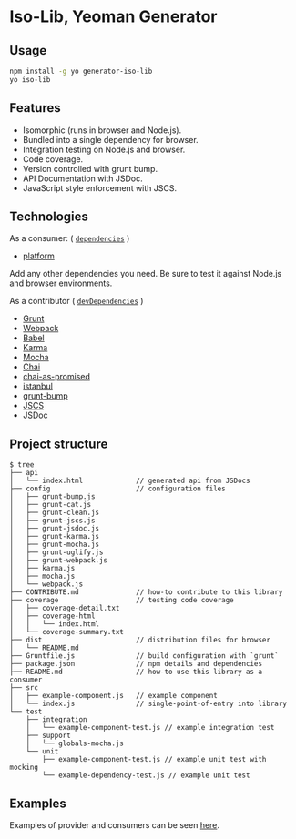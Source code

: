 
# Iso-Lib, Yeoman Generator

## Usage

```bash
npm install -g yo generator-iso-lib
yo iso-lib
```

## Features

- Isomorphic (runs in browser and Node.js).
- Bundled into a single dependency for browser.
- Integration testing on Node.js and browser.
- Code coverage.
- Version controlled with grunt bump.
- API Documentation with JSDoc.
- JavaScript style enforcement with JSCS.

## Technologies

As a consumer: ( [`dependencies`][] )

- [platform](https://www.npmjs.com/package/platform)

Add any other dependencies you need. Be sure to test it against Node.js
and browser environments.

As a contributor ( [`devDependencies`][] )

- [Grunt](http://gruntjs.com)
- [Webpack](http://webpack.github.io/docs/what-is-webpack.html)
- [Babel](https://babeljs.io)
- [Karma](https://karma-runner.github.io/0.13/intro/how-it-works.html)
- [Mocha](https://mochajs.org)
- [Chai](http://chaijs.com)
- [chai-as-promised](https://github.com/domenic/chai-as-promised)
- [istanbul](https://github.com/gotwarlost/istanbul)
- [grunt-bump](https://github.com/vojtajina/grunt-bump)
- [JSCS](http://jscs.info)
- [JSDoc](http://usejsdoc.org)

[`dependencies`]: https://docs.npmjs.com/files/package.json#dependencies
[`devDependencies`]: https://docs.npmjs.com/files/package.json#devdependencies

## Project structure

```
$ tree
├── api
│   └── index.html             // generated api from JSDocs
├── config                     // configuration files
│   ├── grunt-bump.js
│   ├── grunt-cat.js
│   ├── grunt-clean.js
│   ├── grunt-jscs.js
│   ├── grunt-jsdoc.js
│   ├── grunt-karma.js
│   ├── grunt-mocha.js
│   ├── grunt-uglify.js
│   ├── grunt-webpack.js
│   ├── karma.js
│   ├── mocha.js
│   └── webpack.js
├── CONTRIBUTE.md              // how-to contribute to this library
├── coverage                   // testing code coverage
│   ├── coverage-detail.txt
│   ├── coverage-html
│   │   └── index.html
│   └── coverage-summary.txt
├── dist                       // distribution files for browser
│   └── README.md
├── Gruntfile.js               // build configuration with `grunt`
├── package.json               // npm details and dependencies
├── README.md                  // how-to use this library as a consumer
├── src
│   ├── example-component.js   // example component
│   └── index.js               // single-point-of-entry into library
└── test
    ├── integration
    │   └── example-component-test.js // example integration test
    ├── support
    │   └── globals-mocha.js
    └── unit
        ├── example-component-test.js // example unit test with mocking
        └── example-dependency-test.js // example unit test
```

## Examples

Examples of provider and consumers can be seen [here](https://github.com/coreyferguson/example-iso-js).

